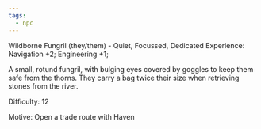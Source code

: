 ```yaml
---
tags:
  - npc
---
```

Wildborne Fungril (they/them) - Quiet, Focussed, Dedicated
Experience: Navigation +2; Engineering +1;

A small, rotund fungril, with bulging eyes covered by goggles to keep them safe from the thorns. They carry a bag twice their size when retrieving stones from the river.

Difficulty: 12

Motive: Open a trade route with Haven
